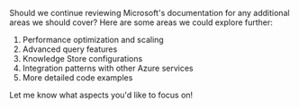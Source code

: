 Should we continue reviewing Microsoft's documentation for any additional areas we should cover? Here are some areas we could explore further:

1. Performance optimization and scaling
2. Advanced query features
3. Knowledge Store configurations
4. Integration patterns with other Azure services
5. More detailed code examples

Let me know what aspects you'd like to focus on!
